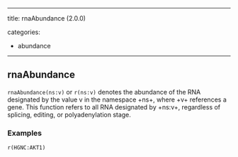 
---
title: rnaAbundance (2.0.0)


categories:

- abundance

---
<!-- COMPUTER GENERATED PAGE!!! DO NOT EDIT DIRECTLY  -->
<!--    must be changed in scripts/templates.py which is processed by scripts/update_refs.py -->

## rnaAbundance

`rnaAbundance(ns:v)` or `r(ns:v)` denotes the abundance of the RNA designated by the value v in the namespace +ns+, where +v+ references a gene. This function refers to all RNA designated by +ns:v+, regardless of splicing, editing, or polyadenylation stage.



### Examples


    r(HGNC:AKT1)


